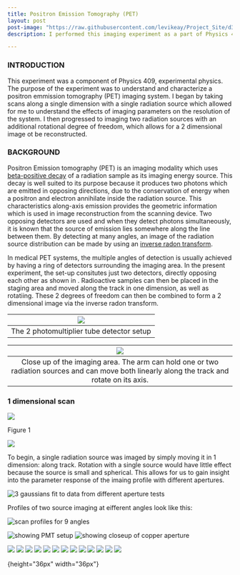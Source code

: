 ```yaml
---
title: Positron Emission Tomography (PET)
layout: post
post-image: "https://raw.githubusercontent.com/levikeay/Project_Site/d3e30ba88913de760b18a511d7e9013c9304f40c/assets/images/PET_diagram_offcenter_filtered.png"
description: I performed this imaging experiment as a part of Physics 409.

---
```


### INTRODUCTION ###

This experiment was a component of Physics 409, experimental physics. The purpose of the experiment was to understand and characterize a positron emmission tomography (PET) imaging system. I began by taking scans along a single dimension with a single radiation source which allowed for me to understand the effects of imaging parameters on the resolution of the system. I then progressed to imaging two radiation sources with an additional rotational degree of freedom, which allows for a 2 dimensional image ot be reconstructed.

### BACKGROUND

Positron Emission tomography (PET) is an imaging modality which uses [beta-positive decay](https://www.britannica.com/science/beta-plus-decay) of a radiation sample as its imaging energy source. This decay is well suited to its purpose because it produces two photons which are emitted in opposing directions, due to the conservation of energy when a positron and electron annihilate inside the radiation source. This characteristics along-axis emission provides the geometric information which is used in image reconstruction from the scanning device. Two opposing detectors are used and when they detect photons simultaneously, it is known that the source of emission lies somewhere along the line between them. By detecting at many angles, an image of the radiation source distribution can be made by using an [inverse radon transform](https://www.mathworks.com/help/images/the-inverse-radon-transformation.html).
 
In medical PET systems, the multiple angles of detection is usually achieved by having a ring of detectors surrounding the imaging area. In the present experiment, the set-up consitutes just two detectors, directly opposing each other as shown in . Radioactive samples can then be placed in the staging area and moved along the track in one dimension, as well as rotatiing. These 2 degrees of freedom can then be combined to form a 2 dimensional image via the inverse radon transform.


| ![][setup1] |
|:--:|
| The 2 photomultiplier tube detector setup |


|![][setup_close]|
|:--:|
| Close up of the imaging area. The arm can hold one or two radiation sources and can move both linearly along the track and rotate on its axis.|

### 1 dimensional scan
![][setup]

Figure 1


![][setup_close]
 
To begin, a single radiation source was imaged by simply moving it in 1 dimension: along track. Rotation with a single source would have little effect because the source is small and spherical. This allows for us to gain insight into the parameter response of the imaing profile with different apertures.

![3 gaussians fit to data from different aperture tests](https://raw.githubusercontent.com/levikeay/Project_Site/master/assets/images/PET/3gaussians_title.jpeg)

Profiles of two source imaging at eifferent angles look like this: 

![scan profiles for 9 angles](https://raw.githubusercontent.com/levikeay/Project_Site/d3e30ba88913de760b18a511d7e9013c9304f40c/assets/images/rotation_subplots.jpeg)

![showing PMT setup][setup]
![showing closeup of copper aperture][setup_close]


![][scan_profile]
![][3gaussians]
![][9angles]
![][3scans]
![][diagram_center]
![][diagram_offcenter]
![][hardware]
![][iradon_crescent]
![][iradon_centered]
![][iradon_backprojection]
![][iradon_SART]
![][results_fig]
![][signal_correction]


[setup]: https://github.com/levikeay/Project_Site/blob/master/assets/images/PET/setup_picture.png?raw=true
[setup1]: https://github.com/levikeay/Project_Site/blob/master/assets/images/PET/setup_picture.png?raw=true 
{height="36px" width="36px"}

[setup_close]: https://github.com/levikeay/Project_Site/blob/master/assets/images/PET/setup_closeup.jpg?raw=true
[scan_profile]: https://github.com/levikeay/Project_Site/blob/master/assets/images/PET/single_source_errorbars.jpeg?raw=true
[3gaussians]: https://raw.githubusercontent.com/levikeay/Project_Site/master/assets/images/PET/3gaussians_title.jpeg
[9angles]: https://raw.githubusercontent.com/levikeay/Project_Site/d3e30ba88913de760b18a511d7e9013c9304f40c/assets/images/rotation_subplots.jpeg
[3scans]: https://github.com/levikeay/Project_Site/blob/master/assets/images/PET/3apts_rawdata.jpeg?raw=true
[diagram_center]: https://github.com/levikeay/Project_Site/blob/master/assets/images/PET/PET_diagram.png?raw=true
[diagram_offcenter]: https://github.com/levikeay/Project_Site/blob/master/assets/images/PET/PET_diagram_offcenter.png?raw=true
[hardware]: https://github.com/levikeay/Project_Site/blob/master/assets/images/PET/hardware.jpg?raw=true
[iradon_crescent]: https://github.com/levikeay/Project_Site/blob/master/assets/images/PET/nice_radon_fig.png?raw=true
[iradon_centered]: https://github.com/levikeay/Project_Site/blob/master/assets/images/PET/nice_radon_fig1.png?raw=true
[iradon_backprojection]: https://github.com/levikeay/Project_Site/blob/master/assets/images/PET/nice_radon_fig66.png?raw=true
[iradon_SART]: https://github.com/levikeay/Project_Site/blob/master/assets/images/PET/nice_radon_fig99.png?raw=true
[results_fig]: https://github.com/levikeay/Project_Site/blob/master/assets/images/PET/primaryvsnoise_params2.jpeg?raw=true
[signal_correction]: https://github.com/levikeay/Project_Site/blob/master/assets/images/PET/signal_correction.jpeg?raw=true
